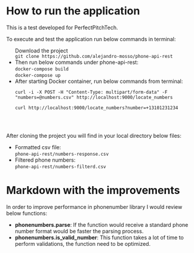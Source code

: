 # How to run the application
This is a test developed for PerfectPitchTech.

To execute and test the application run below commands in terminal:
<ul>
    <il>Download the project
        <br/><code>git clone https://github.com/alejandro-mosso/phone-api-rest</code>
    </il>
    <li>Then run below commands under phone-api-rest:
        <br/><code>docker-compose build</code>
        <br/><code>docker-compose up</code>
    </li>
    <li>After starting Docker container, 
    run below commands from terminal:
    <code>
    <br/>curl -i -X POST -H "Content-Type: multipart/form-data" -F "numbers=@numbers.csv" http://localhost:9000/locate_numbers
    <br/>curl http://localhost:9000/locate_numbers?number=+13101231234
    </code></li>
</ul>
<br/>

After cloning the project you will find in your local 
directory below files:
<ul>
   <li>Formatted csv file: 
   <br/><code>phone-api-rest/numbers-response.csv</code></li>
   <li>Filtered phone numbers: 
   <br/><code>phone-api-rest/numbers-filterd.csv</code></li> 
</ul>

# Markdown with the improvements
In order to improve performance in phonenumber library 
I would review below functions:
<ul>
   <li><b>phonenumbers.parse</b>: 
   If the function would receive a standard phone number format
   would be faster the parsing process.</li>
   <li><b>phonenumbers.is_valid_number</b>: 
   This function takes a lot of time to perform validations, 
   the function need to be optimized.</li> 
</ul>
